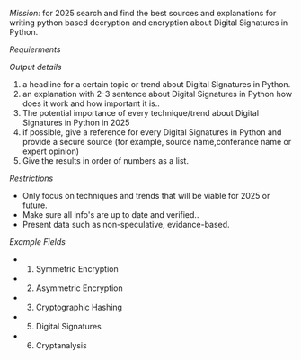 *Mission:* for 2025 search and find the best sources and explanations for writing python based decryption and encryption about Digital Signatures in Python.

*Requierments* 

*Output details*
1.  a headline for a certain topic or trend about Digital Signatures in Python.
2.  an explanation with 2-3 sentence about Digital Signatures in Python how does it work and how important it is..
3.  The potential importance of every technique/trend about Digital Signatures in Python in 2025  
4.  if possible, give a reference for every Digital Signatures in Python and provide a secure source (for example, source name,conferance name or expert opinion)
5.  Give the results in order of numbers as a list.


*Restrictions*
- Only focus on techniques and trends that will be viable for 2025 or future.
- Make sure all info's are up to date and verified..
- Present data such as non-speculative, evidance-based.

*Example Fields*
- 1. Symmetric Encryption
- 2. Asymmetric Encryption
- 3. Cryptographic Hashing
- 5. Digital Signatures
- 6. Cryptanalysis
